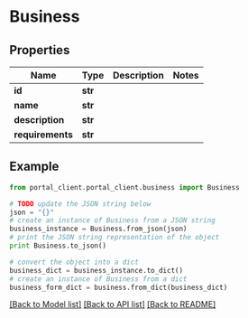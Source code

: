 # Business


## Properties
Name | Type | Description | Notes
------------ | ------------- | ------------- | -------------
**id** | **str** |  | 
**name** | **str** |  | 
**description** | **str** |  | 
**requirements** | **str** |  | 

## Example

```python
from portal_client.portal_client.business import Business

# TODO update the JSON string below
json = "{}"
# create an instance of Business from a JSON string
business_instance = Business.from_json(json)
# print the JSON string representation of the object
print Business.to_json()

# convert the object into a dict
business_dict = business_instance.to_dict()
# create an instance of Business from a dict
business_form_dict = business.from_dict(business_dict)
```
[[Back to Model list]](../README.md#documentation-for-models) [[Back to API list]](../README.md#documentation-for-api-endpoints) [[Back to README]](../README.md)


